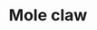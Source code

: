 ---
layout: item
title: Mole claw
item-id: 7416
datatable: true
id: 7416
name: "Mole claw"
members: true
lowalch: 240
highalch: 360
examine: "A mole claw."
monsters:
  - id: 1
    name: "Molanisk"
    members: true
    combat_level: 51
    wiki_url: "https://oldschool.runescape.wiki/w/Molanisk"
    drops:
      - quantity: "1"
        rarity: 0.0078125
    image: "https://oldschool.runescape.wiki/images/thumb/2/22/Molanisk.png/200px-Molanisk.png?3a65a"
  - id: 5126
    name: "Experiment No.2"
    members: true
    combat_level: 109
    wiki_url: "https://oldschool.runescape.wiki/w/Experiment_No.2"
    drops:
      - quantity: "1"
        rarity: 0.0078125
    image: "https://oldschool.runescape.wiki/images/thumb/1/19/Experiment_No.2.png/150px-Experiment_No.2.png?67804"
  - id: 5779
    name: "Giant Mole"
    members: true
    combat_level: 230
    wiki_url: "https://oldschool.runescape.wiki/w/Giant_Mole"
    drops:
      - quantity: "1"
        rarity: 1
    image: "https://oldschool.runescape.wiki/images/thumb/f/fd/Giant_Mole.png/250px-Giant_Mole.png?3f58a"
---